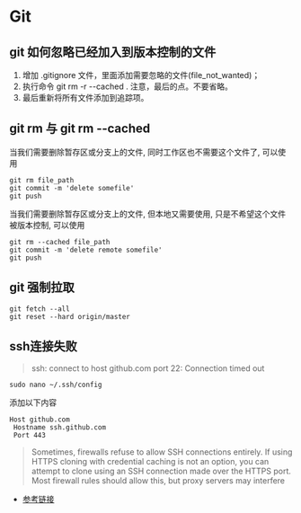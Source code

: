 # Git

## git 如何忽略已经加入到版本控制的文件

1. 增加 .gitignore 文件，里面添加需要忽略的文件(file_not_wanted)；
2. 执行命令 git rm -r --cached .  注意，最后的点。不要省略。
3. 最后重新将所有文件添加到追踪项。

## git rm 与 git rm --cached

当我们需要删除暂存区或分支上的文件, 同时工作区也不需要这个文件了, 可以使用

```git
git rm file_path
git commit -m 'delete somefile'
git push
```

当我们需要删除暂存区或分支上的文件, 但本地又需要使用, 只是不希望这个文件被版本控制, 可以使用

```git
git rm --cached file_path
git commit -m 'delete remote somefile'
git push
```

## git 强制拉取

```git
git fetch --all
git reset --hard origin/master
```

## ssh连接失败

> ssh: connect to host github.com port 22: Connection timed out

`sudo nano ~/.ssh/config`

添加以下内容

```text
Host github.com
 Hostname ssh.github.com
 Port 443
```

> Sometimes, firewalls refuse to allow SSH connections entirely. If using HTTPS cloning with credential caching is not an option, you can attempt to clone using an SSH connection made over the HTTPS port. Most firewall rules should allow this, but proxy servers may interfere

- [参考链接](https://stackoverflow.com/questions/15589682/ssh-connect-to-host-github-com-port-22-connection-timed-out)